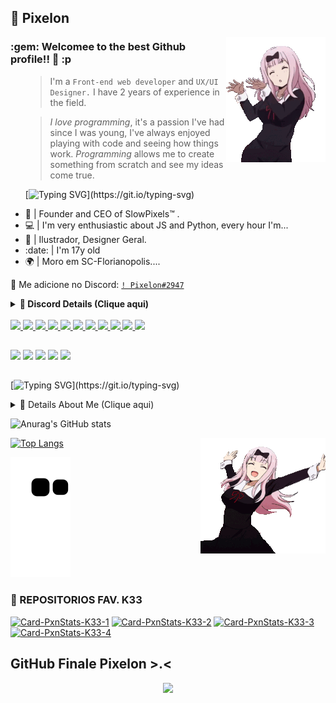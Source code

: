 ## 🎏 Pixelon
   <img align="right" alt="PXN-gifs" src="./imgs_pxn/imgsk33 (1).gif">
<p align="center">
<h3 align="left">:gem: Welcomee to the best Github profile!! 🥵 :p </h3>
<ul>
</div>

> I'm a `Front-end web developer` and `UX/UI Designer.` I have 2 years of experience in the field.

> *I love programming*, it's a passion I've had since I was young, I've always enjoyed playing with code and seeing how things work. _Programming_ allows me to create something from scratch and see my ideas come true.

[![Typing
SVG](https://readme-typing-svg.herokuapp.com?color=ba60ff&lines=Hi!+Meu+nome+é+Kauã.)](https://git.io/typing-svg)

  <li>👑 | Founder and CEO of SlowPixels™ .
  <li>💻 | I'm very enthusiastic about JS and Python, every hour I'm...
  <li>🎨 | Ilustrador, Designer Geral.
  <li>:date: | I'm 17y old 
  <li>🌍 | Moro em SC-Florianopolis....
     
</ul>

:speech_balloon: Me adicione no Discord: [`! Pixelon#2947`](https://discord.com/users/230834721372766208)
<details> <summary><strong>🍡 Discord Details (Clique aqui)</strong></summary> <p align="left"> <h2>Veja o meu perfil do Discord!</h2> <div>
    
  <a href="https://discord.com/users/230834721372766208" target="_blank">
    <img width="45%" src="https://lanyard.cnrad.dev/api/230834721372766208?bg=151515&borderRadius=5px" alt="Discord Status"/>
</a>
   
   </div>  </p> </details>

<!-- Espero que você não esteja copiando nada meu. -->

<div style="display: inline_block"><br>
   
 <a href="https://skillicons.dev">
    <img src="https://skillicons.dev/icons?i=git"/>
    <img src="https://skillicons.dev/icons?i=html"/>
    <img src="https://skillicons.dev/icons?i=css"/>
    <img src="https://skillicons.dev/icons?i=js"/>
    <img src="https://skillicons.dev/icons?i=nodejs"/>
    <img src="https://skillicons.dev/icons?i=typescript"/>
    <img src="https://skillicons.dev/icons?i=python"/>
    <img src="https://skillicons.dev/icons?i=react"/>
    <img src="https://skillicons.dev/icons?i=linux"/>
    <img src="https://skillicons.dev/icons?i=mongodb"/>
    <img src="https://skillicons.dev/icons?i=blender"/>
   
</div>

<!--
  <div style="display: inline_block"><br>
<img src="https://skillicons.dev/icons?i=git,html,css,js,nodejs,typescript,python,react,linux," />
  <img align="center" alt="PXN-Js" height="30" width="40" src="https://raw.githubusercontent.com/devicons/devicon/master/icons/javascript/javascript-plain.svg">
  <img align="center" alt="PXN-Ts" height="30" width="40" src="https://raw.githubusercontent.com/devicons/devicon/master/icons/typescript/typescript-plain.svg">
  <img align="center" alt="PXN-React" height="30" width="40" src="https://raw.githubusercontent.com/devicons/devicon/master/icons/react/react-original.svg">
  <img align="center" alt="PXN-HTML" height="30" width="40" src="https://raw.githubusercontent.com/devicons/devicon/master/icons/html5/html5-original.svg">
  <img align="center" alt="PXN-CSS" height="30" width="40" src="https://raw.githubusercontent.com/devicons/devicon/master/icons/css3/css3-original.svg">
  <img align="center" alt="PXN-Python" height="30" width="40" src="https://raw.githubusercontent.com/devicons/devicon/master/icons/python/python-original.svg">
  <img align="center" alt="PXN-Csharp" height="30" width="40" src="https://raw.githubusercontent.com/devicons/devicon/master/icons/csharp/csharp-original.svg">
   
</div>
-->
  ##
  
  <div> 
   <!-- Pare mano, não copie nada. vaza! -->
    <a href="https://www.youtube.com/channel/UC5DwmqzgzWo2Jqbbh3-TixA" target="_blank"><img src="https://img.shields.io/badge/YouTube-FF0000?style=for-the-badge&logo=youtube&logoColor=white" target="_blank"></a> <!-- PXN-Account -->
    <a href="https://www.instagram.com/http_pixelon/" target="_blank"><img src="https://img.shields.io/badge/Instagram-E4405F?style=for-the-badge&logo=instagram&logoColor=white" target="_blank"></a> <!-- PXN-Account -->
 	  <a href="https://www.twitch.tv/http_pixelon" target="_blank"><img src="https://img.shields.io/badge/Twitch-9146FF?style=for-the-badge&logo=twitch&logoColor=white" target="_blank"></a> <!-- PXN-Account -->
    <a href = "mailto:AindaNao"><img src="https://img.shields.io/badge/Gmail-D14836?style=for-the-badge&logo=gmail&logoColor=white" target="_blank"></a>
    <a href="https://www.linkedin.com/in/pixelon/" target="_blank"><img src="https://img.shields.io/badge/-LinkedIn-%230077B5?style=for-the-badge&logo=linkedin&logoColor=white" target="_blank"></a> <!-- PXN-Account -->
   <!-- <a href="https://discord.com/users/817160910871330836"><img src="https://img.shields.io/badge/-@Pixelon%233321-4169E1?style=flat&labelColor=7289da&logo=discord&logoColor=white" alt="Conta do Pixelon" /></a> -->
   
  ##
   
  [![Typing
SVG](https://readme-typing-svg.herokuapp.com?color=18ffc0&lines=vaza+random.)](https://git.io/typing-svg)
   
   <details> <summary>👑 Details About Me (Clique aqui)</summary> <p align="left"> <h2>Como este perfil tem coisas interessante vou ensinar a fazer churros:</h2> <ul> <li><strong>Ingredientes:</strong>
<p>200g de farinha de trigo sem fermento</p>
<p>250 ml de água</p>
<p>50g de manteiga</p>
<p>1 Casquinha de limão</p>
<p>Sal q.b.</p>
<p>3 ovos</p>
<p>Óleo para fritar</p>
<p>Açúcar para polvilhar</p>
<p>Canela para polvilhar</p>
      
<strong>Preparação:</strong>
<p>1. Num tacho leve ao lume a água.</p>
<p>Tempere com umas pedrinhas de sal.</p>
<p>Junte a casca de limão e a manteiga.</p>
<p>Deixe ferver.</p>
<p>2. Logo que comece a ferver, retire a casca de limão e adicione a farinha.</p>
<p>Mexa até descolar do tacho.</p>
<p>Coloque a massa numa tigela e deixe arrefecer um pouco.</p></li> </ul> </p> </details>

   
   ![Anurag's GitHub stats](https://github-readme-stats.vercel.app/api?username=http-pixelon&show_icons=true&theme=blue-green&include_all_commits=true&count_private=true)
 <!-- <img align="right" alt="PXN-gifs" src="https://cdn.discordapp.com/attachments/749020531004670012/886773380538302524/Untitled_4.png"> -->
   [![Top Langs](https://github-readme-stats.vercel.app/api/top-langs/?username=anuraghazra&show_icons=true&theme=blue-green&include_all_commits=true&count_private=true&layout=compact)](https://github.com/anuraghazra/github-readme-stats)
   <img align="right" alt="PXN-gifs" src="./imgs_pxn/imgsk33 (2).gif">

<div>
 
   <!--
   [![Typing
SVG](https://readme-typing-svg.herokuapp.com?color=18ffc0&lines=nao+mexa+com+a+minha+snake)](https://git.io/typing-svg) -->
   
  ![Snake animation](https://github.com/rafaballerini/rafaballerini/blob/output/github-contribution-grid-snake.svg) <!-- Preciso fazer o meu. -->
 
 </div>
   
   <h3 align="left">📌 REPOSITORIOS FAV. K33 </h3> <!-- Pq você está aqui ainda? suma daq random. -->
   
   [![Card-PxnStats-K33-1](https://github-readme-stats.vercel.app/api/pin/?username=httppixelon&repo=PasswordGenerator-K33&theme=blue-green)](https://github.com/httppixelon/PasswordGenerator-K33)
   [![Card-PxnStats-K33-2](https://github-readme-stats.vercel.app/api/pin/?username=httppixelon&repo=ClonerSite-K33.py&theme=blue-green)](https://github.com/httppixelon/ClonerSite-K33.py)
   [![Card-PxnStats-K33-3](https://github-readme-stats.vercel.app/api/pin/?username=httppixelon&repo=PixelBot.js-01K33&theme=blue-green)](https://github.com/httppixelon/PixelBot.js-01K33)
   [![Card-PxnStats-K33-4](https://github-readme-stats.vercel.app/api/pin/?username=httppixelon&repo=PasswordGenerator-K33&theme=blue-green)](https://github.com/httppixelon/PasswordGenerator-K33)
   
   ## GitHub Finale Pixelon >.<

<p align = "center">
<img src = "./imgs_pxn/imgsk33 (3).gif">
  </p>
<!-- Script completo feito por Pixelon. -->
<!-- by pixelon -->
